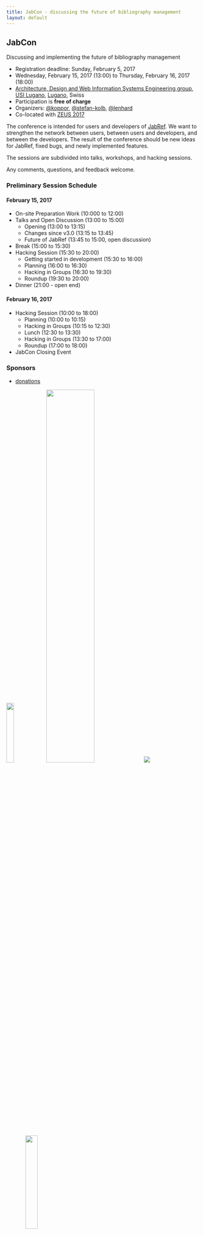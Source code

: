 ```yaml
---
title: JabCon - discussing the future of bibliography management
layout: default
---
```


## JabCon
Discussing and implementing the future of bibliography management

* Registration deadline: Sunday, February 5, 2017
* Wednesday, February 15, 2017 (13:00) to Thursday, February 16, 2017 (18:00)
* [Architecture, Design and Web Information Systems Engineering group](http://design.inf.usi.ch/), [USI Lugano](http://www.inf.usi.ch/), [Lugano](http://luganotourism.ch/en/716/tourist-information.aspx), Swiss
* Participation is **free of charge**
* Organizers: [@koppor], [@stefan-kolb], [@lenhard]
* Co-located with [ZEUS 2017](http://mashup.inf.usi.ch/zeus2017/)

The conference is intended for users and developers of [JabRef](https://www.jabref.org).
We want to strengthen the network between users, between users and developers, and between the developers.
The result of the conference should be new ideas for JabRef, fixed bugs, and newly implemented features.

The sessions are subdivided into talks, workshops, and hacking sessions.

Any comments, questions, and feedback welcome.

### Preliminary Session Schedule

#### February 15, 2017
* On-site Preparation Work (10:000 to 12:00)
* Talks and Open Discussion (13:00 to 15:00)
    * Opening (13:00 to 13:15)
    * Changes since v3.0 (13:15 to 13:45)
    * Future of JabRef (13:45 to 15:00, open discussion)
* Break (15:00 to 15:30)
* Hacking Session (15:30 to 20:00)
    * Getting started in development (15:30 to 16:00)
    * Planning (16:00 to 16:30)
    * Hacking in Groups (16:30 to 19:30)
    * Roundup (19:30 to 20:00)
* Dinner (21:00 - open end)

#### February 16, 2017
* Hacking Session (10:00 to 18:00)
    * Planning (10:00 to 10:15)
    * Hacking in Groups (10:15 to 12:30)
    * Lunch (12:30 to 13:30)
    * Hacking in Groups (13:30 to 17:00)
    * Roundup (17:00 to 18:00)
* JabCon Closing Event

### Sponsors
* [donations](https://donations.jabref.org)

<img src="https://www.kau.se/themes/custom/kau16/images/logotype.png" style="width: 20%">
<img src="http://www.uni-stuttgart.de/more/corporate_design/cd-dateien/01_Logo/jpg/unistuttgart_logo_englisch.jpg" style="width: 50%">
<img src="http://www.press.usi.ch/en/corporate-design/logo-info-en-67541.gif">
<img src="https://upload.wikimedia.org/wikipedia/de/1/1f/Otto-Friedrich-Universit%C3%A4t_Bamberg_logo.svg" style="padding-left: 50px; width: 25%;">

* **Contact us if your logo should appear here**

  [@koppor]: https://github.com/koppor/
  [@stefan-kolb]: https://github.com/stefan-kolb/
  [@lenhard]: https://github.com/lenhard/
